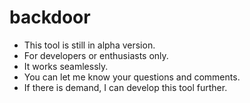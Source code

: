 # backdoor

- This tool is still in alpha version.
- For developers or enthusiasts only.
- It works seamlessly.
- You can let me know your questions and comments.
- If there is demand, I can develop this tool further.

